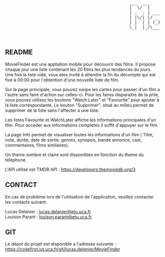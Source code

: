 <pre>


                                                ___  ___           _     ______ _           _           
                                                |  \/  |          (_)    |  ___(_)         | |          
                                                | .  . | _____   ___  ___| |_   _ _ __   __| | ___ _ __ 
                                                | |\/| |/ _ \ \ / / |/ _ \  _| | | '_ \ / _` |/ _ \ '__|
                                                | |  | | (_) \ V /| |  __/ |   | | | | | (_| |  __/ |   
                                                \_|  |_/\___/ \_/ |_|\___\_|   |_|_| |_|\__,_|\___|_|   

                                            
</pre>                                                   


## README

MovieFinder est une appliation mobile pour découvrir des films. Il propose chaque jour une liste contenant les 20 films les plus tendances du jours. Une fois la liste vidé, vous etes invité à attendre la fin du décompte qui est fixé à 00:00 pour l'obtention d'une nouvelle liste de film.

Sur la page principale, vous pouvez swipe les cartes pour passer d'un film a l'autre sans faire d'action sur celles-ci. Pour les faires disparaitre de la prile, vous pouvez utilisez les boutons "Watch Later" et "Favourite" pour ajouter à la liste correspondante. Le bouton "Supprimer", situé au milieu permet de supprimer de la liste sans l'affecter a une liste.

Les listes Favourite et WatchLater affiche les informations principales d'un film. Pour acceder aux informations completes il suffit d'appuyer sur le film.

La page Info permet de visualiser toutes les informations d'un film ( Titre, note, durée, date de sortie, genres, synopsis, bande annonce, cast, commentaires, films similaires).

Un theme sombre et claire sont disponibles en fonction du theme du téléphone.

L'API utilisé est TMDB API : https://developers.themoviedb.org/3


## CONTACT

En cas de problème lors de l'utilisation de l'application, veuillez contacter les contacts suivant:

Lucas Delanier : lucas.delanier@etu.uca.fr </br>
Louison Parant : louison.parant@etu.uca.fr 

## GIT

Le dépot du projet est disponible a l'adresse suivante : https://codefirst.iut.uca.fr/git/lucas.delanier/MovieFinder
                                                        